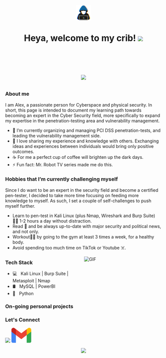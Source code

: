 <div align="center">
<picture><img src="https://github.com/0xAbdulKhalid/0xAbdulKhalid/raw/main/assets/mdImages/about_me.gif" width = 50px align="center"></picture> 
 <h3></hr>
</div>

<h1 align="center">
Heya, welcome to my crib!
	<a href="https://github.com/Bouaskaoun" target="_self">
		<img src="https://media.giphy.com/media/hvRJCLFzcasrR4ia7z/giphy.gif" width="30">

</p>
<br/>
<p align="center">
	<a href="https://github.com/Bouaskaoun">
		<img src="https://readme-typing-svg.herokuapp.com?lines=Cyber+Security+Analyst;Penetration-Testing;Vulnerability+Management;Avid+learner&center=true&width=380&height=45">
	</a>
</p>

### About me
I am Alex, a passionate person for Cyberspace and physical security. In short, this page is intended to document my learning path towards becoming an expert in the Cyber Security field, more specifically to expand my expertise in the penetration-testing area and vulnerability management. <br/>

- 🔭 I’m currently organizing and managing PCI DSS penetration-tests, and leading the vulnerability management side.
- 👯 I love sharing my experience and knowledge with others. Exchanging ideas and experiences between individuals would bring only positive outcomes. 
- ☕ For me a perfect cup of coffee will brighten up the dark days. 
- ⚡ Fun fact: Mr. Robot TV series made me do this.



###  Hobbies that I’m currently challenging myself
Since I do want to be an expert in the security field and become a certified pen-tester, I decided to take more time focusing on feeding more knowledge to myself. As such, I set a couple of self-challenges to push myself further.

* Learn to pen-test in Kali Linux (plus Nmap, Wireshark and Burp Suite) :man_technologist: 1-2 hours a day without distraction.
* Read :newspaper: and be always up-to-date with major security and political news, and not only. 
* Workout:weight_lifting_man: by going to the gym at least 3 times a week, for a healthy body.  
* Avoid spending too much time on TikTok or Youtube :skull_and_crossbones:.

<img align="right" alt="GIF" src="https://media.giphy.com/media/RbDKaczqWovIugyJmW/giphy.gif" width="250" height="200" />

###  Tech Stack

- 💻 &nbsp; Kali Linux | Burp Suite | Metasploit | Nmap
- 🛢 &nbsp; MySQL | PowerBI
- 🔧 &nbsp; Python 


<!-- Projects --> 
### On-going personal projects

<!-- Socials --> 

<h3 align="left">Let's Connect</h3>  
<div align="left">
<a href="https://www.linkedin.com/in/alexandru-ceclan95/" target="blank"><img src="https://cdn.jsdelivr.net/gh/devicons/devicon/icons/linkedin/linkedin-original.svg" style="height: 3rem"/></a>
 <a href="mailto:alexandruceclan@gmail.com" target="blank">
<img src="https://github.com/mahiiverse1/mahiiverse1/blob/main/Gmail_Logo_256px.png" style="height: 3rem"/>
</a>
</p>

 <p align="center">
  <img src="https://media.giphy.com/media/jpVnC65DmYeyRL4LHS/giphy.gif" width="20%">
</p>
